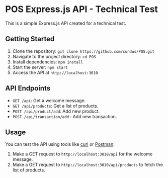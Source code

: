 # POS Express.js API - Technical Test

This is a simple Express.js API created for a technical test.

## Getting Started

<!-- Ganti github usernamenya dandirectorynya -->

1. Clone the repository: `git clone https://github.com/cundus/POS.git`
2. Navigate to the project directory: `cd POS`
3. Install dependencies: `npm install`
4. Start the server: `npm start`
5. Access the API at `http://localhost:3010`

## API Endpoints

-  `GET /api`: Get a welcome message.
-  `GET /api/products`: Get a list of products.
-  `POST /api/product/add`: Add new product.
-  `POST /api/transaction/add` : Add new transaction.

## Usage

You can test the API using tools like [curl](https://curl.se/) or [Postman](https://www.postman.com/):

1. Make a GET request to `http://localhost:3010/api` for the welcome message.
2. Make a GET request to `http://localhost:3010/api/products` to fetch the list of products.

